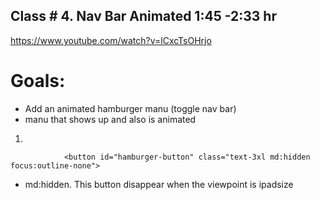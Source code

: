 ## Class # 4. Nav Bar Animated 1:45 -2:33 hr
https://www.youtube.com/watch?v=lCxcTsOHrjo

# Goals:
- Add an animated hamburger manu (toggle nav bar)
- manu that shows up and also is animated


1. 

                <button id="hamburger-button" class="text-3xl md:hidden focus:outline-none">
- md:hidden. This button disappear when the viewpoint is ipadsize

<nav class="hidden md:block space-x-8 text-xl" 
- hidden md:block. The contrary of the button. The nav bar appears when the viewpoint is bigger than the ipad size


2. tailwind.config.js. Animation Explanation 2:00.
- It requires changes in <tailwind.config.js>, <index.html> and create a folder for javaScript <js>, inside the file <main.js>
2.1- Add the animation configuration. tailwind.config.js:
      keyframes: {
        'open-menu': {
          '0%': { transform: 'scaleY(0)' },
          '80%': { transform: 'scaleY(1.2)' },
          '100%': { transform: 'scaleY(1)' },
        },
      },
      animation: {
        'open-menu': 'open-menu 0.5s ease-in-out forwards',
      }

2.2 Add animation classes to the humgurger button index.html:
            class="absolute top-0 bg-black w-full text-5xl flex-col justify-content-center origin-top animate-open-menu hidden"
* We have to delete <flex> and add <origin-top animate-open-menu hidden>

2.3 Create the javaScrpt file in order to hide and make visible the button. main.js: Explanation 2:04
const initApp = () => {
    const hamburgerBtn = document.getElementById('hamburger-button')
    const mobileMenu = document.getElementById('mobile-menu')

    const toggleMenu = () => {
        mobileMenu.classList.toggle('hidden')
        mobileMenu.classList.toggle('flex')
        hamburgerBtn.classList.toggle('toggle-btn')
    }

    hamburgerBtn.addEventListener('click', toggleMenu)
    mobileMenu.addEventListener('click', toggleMenu)
}

document.addEventListener('DOMContentLoaded', initApp)

2.4 Add the javascript to the html. index.html:
    <script src="js/main.js" defer></script>

2.5 Tell tailwind to watch changes in the javascript files too. tailwind.config.js:
  content: ["./build/*.html", "./build/js/*.js"],

3. Second way. Animate the hamburger button. Explanation start 2:13 hr
@ This is a pain in the ass. i will never do such a thing... This guy build the whole animated hamburger button from scratch. I need to disable the CSS format for this projevt and then put it back again


THE END

# LESSON # 5 it is about deploying this app online which I am not interested to.